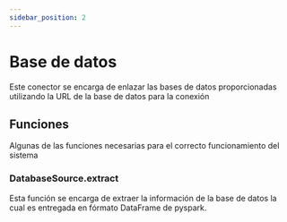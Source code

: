 ```yaml
---
sidebar_position: 2
---
```


# Base de datos

Este conector se encarga de enlazar las bases de datos proporcionadas utilizando la URL de la base de datos para la conexión

## Funciones

Algunas de las funciones necesarias para el correcto funcionamiento del sistema

### DatabaseSource.extract

Esta función se encarga de extraer la información de la base de datos la cual es entregada en fórmato DataFrame de pyspark.